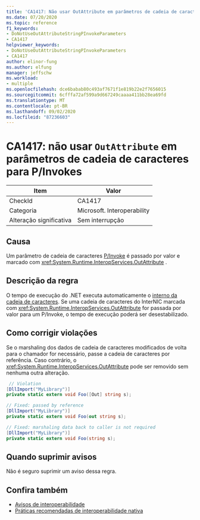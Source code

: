 ```yaml
---
title: 'CA1417: Não usar OutAttribute em parâmetros de cadeia de caracteres para P/Invokes'
ms.date: 07/20/2020
ms.topic: reference
f1_keywords:
- DoNotUseOutAttributeStringPInvokeParameters
- CA1417
helpviewer_keywords:
- DoNotUseOutAttributeStringPInvokeParameters
- CA1417
author: elinor-fung
ms.author: elfung
manager: jeffschw
ms.workload:
- multiple
ms.openlocfilehash: dce6babab80c493af7671f1e819b22e2f7656015
ms.sourcegitcommit: 6cfffa72af599a9d667249caaaa411bb28ea69fd
ms.translationtype: MT
ms.contentlocale: pt-BR
ms.lasthandoff: 09/02/2020
ms.locfileid: "87236603"
---
```

# <a name="ca1417-do-not-use-outattribute-on-string-parameters-for-pinvokes"></a>CA1417: não usar `OutAttribute` em parâmetros de cadeia de caracteres para P/Invokes

|Item|Valor|
|-|-|
|CheckId|CA1417|
|Categoria|Microsoft. Interoperability|
|Alteração significativa|Sem interrupção|

## <a name="cause"></a>Causa

Um parâmetro de cadeia de caracteres [P/Invoke](/dotnet/standard/native-interop/pinvoke) é passado por valor e marcado com <xref:System.Runtime.InteropServices.OutAttribute> .

## <a name="rule-description"></a>Descrição da regra

O tempo de execução do .NET executa automaticamente o [interno da cadeia de caracteres](/dotnet/api/system.string.intern#remarks). Se uma cadeia de caracteres do InterNIC marcada com <xref:System.Runtime.InteropServices.OutAttribute> for passada por valor para um P/Invoke, o tempo de execução poderá ser desestabilizado.

## <a name="how-to-fix-violations"></a>Como corrigir violações

Se o marshaling dos dados de cadeia de caracteres modificados de volta para o chamador for necessário, passe a cadeia de caracteres por referência. Caso contrário, o <xref:System.Runtime.InteropServices.OutAttribute> pode ser removido sem nenhuma outra alteração.

```csharp
 // Violation
[DllImport("MyLibrary")]
private static extern void Foo([Out] string s);

// Fixed: passed by reference
[DllImport("MyLibrary")]
private static extern void Foo(out string s);

// Fixed: marshaling data back to caller is not required
[DllImport("MyLibrary")]
private static extern void Foo(string s);
```

## <a name="when-to-suppress-warnings"></a>Quando suprimir avisos

Não é seguro suprimir um aviso dessa regra.

## <a name="see-also"></a>Confira também

- [Avisos de interoperabilidade](interoperability-warnings.md)
- [Práticas recomendadas de interoperabilidade nativa](/dotnet/standard/native-interop/best-practices)
